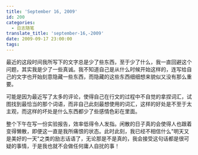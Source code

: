 ```yaml
---
title: 'September 16, 2009'
id: 200
categories:
  - 日志随笔
translate_title: 'september-16,-2009'
date: 2009-09-17 23:00:00
tags:
---
```


最近的这段时间我所写下的文字总是少了些东西，至于少了什么，我一直回避这个问题，其实我是少了一些真诚。我不知道自己是从什么时候开始这样的，连写给自己的文字也开始刻意隐藏一些东西，而隐藏的这些东西细细想来貌似又没有那么重要。

可能是因为最近写了太多的评论，使得自己在行文的过程中不自觉的拿捏词汇，试图找到最恰当的那个词语，而非自己此刻最想使用的词汇，这样的好处是不至于太主观，而这样的坏处是什么东西都少了些感情色彩在里面。

整个下午在写一份实验报告，效率低得令人发指。闲散的日子真的会使得人也跟着变得懒散，即便这一直是我所痛恨的状态。此时此刻，我已经不相信什么"明天又是美好的一天"之类的励志话语了，无论那是不是真的，我会接受这句话都是很可疑的事情，于是我也就不会做任何庸人自扰的事！
